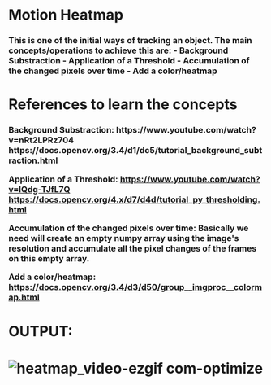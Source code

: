 <h1>Motion Heatmap

<h3>This is one of the initial ways of tracking an object. The main concepts/operations to achieve this are:
- Background Substraction
- Application of a Threshold
- Accumulation of the changed pixels over time
- Add a color/heatmap<h3>


<h1>References to learn the concepts
  
<h3>Background Substraction: https://www.youtube.com/watch?v=nRt2LPRz704
https://docs.opencv.org/3.4/d1/dc5/tutorial_background_subtraction.html


Application of a Threshold: https://www.youtube.com/watch?v=lQdg-TJfL7Q
https://docs.opencv.org/4.x/d7/d4d/tutorial_py_thresholding.html


Accumulation of the changed pixels over time: Basically we need will create an empty numpy array using the image's resolution and accumulate all the pixel changes of the frames on this empty array.


Add a color/heatmap: https://docs.opencv.org/3.4/d3/d50/group__imgproc__colormap.html<h3>


<h1>OUTPUT:<h1>


![heatmap_video-ezgif com-optimize](https://github.com/Itachi-6/motion-heatmap/assets/150267189/93369688-81a1-4a9d-8b1f-aba245da4ffc)
